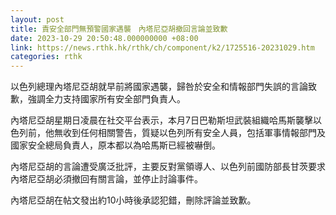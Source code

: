 ```yaml
---
layout: post
title: 責安全部門無預警國家遇襲　內塔尼亞胡撤回言論並致歉
date: 2023-10-29 20:50:48.000000000 +08:00
link: https://news.rthk.hk/rthk/ch/component/k2/1725516-20231029.htm
categories: rthk
---
```


以色列總理內塔尼亞胡就早前將國家遇襲，歸咎於安全和情報部門失誤的言論致歉，強調全力支持國家所有安全部門負責人。

內塔尼亞胡星期日凌晨在社交平台表示，本月7日巴勒斯坦武裝組織哈馬斯襲擊以色列前，他無收到任何相關警告，質疑以色列所有安全人員，包括軍事情報部門及國家安全總局負責人，原本都以為哈馬斯已經被嚇倒。

內塔尼亞胡的言論遭受廣泛批評，主要反對黨領導人、以色列前國防部長甘茨要求內塔尼亞胡必須撤回有關言論，並停止討論事件。

內塔尼亞胡在帖文發出約10小時後承認犯錯，刪除評論並致歉。
